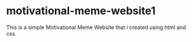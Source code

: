 # motivational-meme-website1
This is a simple Motivational Meme Website that i created using html and css.
